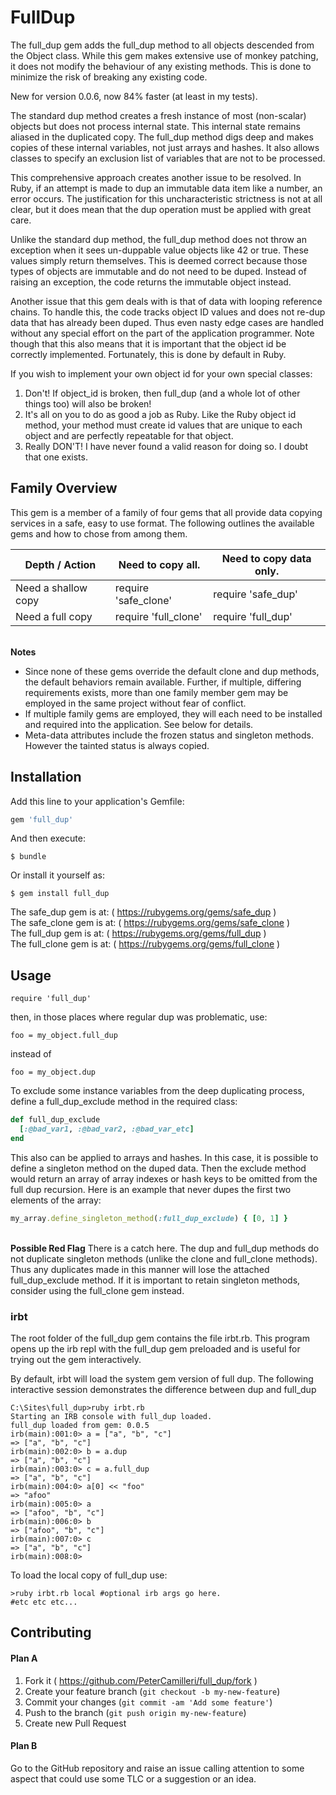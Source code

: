 # FullDup

The full_dup gem adds the full_dup method to all objects descended from the
Object class. While this gem makes extensive use of monkey patching, it does
not modify the behaviour of any existing methods. This is done to minimize
the risk of breaking any existing code.

New for version 0.0.6, now 84% faster (at least in my tests).

The standard dup method creates a fresh instance of most (non-scalar) objects
but does not process internal state. This internal state remains aliased in the
duplicated copy. The full_dup method digs deep and makes copies of these
internal variables, not just arrays and hashes. It also allows classes to
specify an exclusion list of variables that are not to be processed.

This comprehensive approach creates another issue to be resolved. In Ruby, if an
attempt is made to dup an immutable data item like a number, an error occurs.
The justification for this uncharacteristic strictness is not at all clear, but
it does mean that the dup operation must be applied with great care.

Unlike the standard dup method, the full\_dup method does not throw an
exception when it sees un-duppable value objects like 42 or true. These values
simply return themselves. This is deemed correct because those types of objects
are immutable and do not need to be duped. Instead of raising an exception,
the code returns the immutable object instead.

Another issue that this gem deals with is that of data with looping reference
chains. To handle this, the code tracks object ID values and does not re-dup
data that has already been duped. Thus even nasty edge cases are handled
without any special effort on the part of the application programmer. Note though
that this also means that it is important that the object id be correctly
implemented. Fortunately, this is done by default in Ruby.

If you wish to implement your own object id for your own special classes:
1. Don't! If object_id is broken,
then full_dup (and a whole lot of other things too) will also be broken!
2. It's all on you to do as good a job as Ruby. Like the Ruby object id method,
your method must create id values that are unique to each object and are perfectly
repeatable for that object.
3. Really DON'T! I have never found a valid reason for doing so. I doubt that one exists.

## Family Overview

This gem is a member of a family of four gems that all provide data copying
services in a safe, easy to use format. The following outlines the available
gems and how to chose from among them.

Depth / Action | Need to copy all. | Need to copy data only.
---------------|------------------------------|------------
Need a shallow copy | require 'safe\_clone' | require 'safe\_dup'
Need a full copy    | require 'full\_clone' | require 'full\_dup'

<br>**Notes**
* Since none of these gems override the default clone and dup
methods, the default behaviors remain available. Further, if multiple,
differing requirements exists, more than one family member gem may be
employed in the same project without fear of conflict.
* If multiple family gems are employed, they will each need to be installed and
required into the application. See below for details.
* Meta-data attributes include the frozen status and singleton methods. However
the tainted status is always copied.


## Installation

Add this line to your application's Gemfile:

```ruby
gem 'full_dup'
```

And then execute:

    $ bundle

Or install it yourself as:

    $ gem install full_dup

The safe_dup gem is at: ( https://rubygems.org/gems/safe_dup )
<br>The safe_clone gem is at: ( https://rubygems.org/gems/safe_clone )
<br>The full_dup gem is at: ( https://rubygems.org/gems/full_dup )
<br>The full_clone gem is at: ( https://rubygems.org/gems/full_clone )

## Usage

    require 'full_dup'

then, in those places where regular dup was problematic, use:

    foo = my_object.full_dup

instead of

    foo = my_object.dup

To exclude some instance variables from the deep duplicating process, define a
full_dup_exclude method in the required class:

```ruby
def full_dup_exclude
  [:@bad_var1, :@bad_var2, :@bad_var_etc]
end
```
This also can be applied to arrays and hashes. In this case, it is possible to
define a singleton method on the duped data. Then the exclude method would
return an array of array indexes or hash keys to be omitted from the full dup
recursion. Here is an example that never dupes the first two elements of the
array:

```ruby
my_array.define_singleton_method(:full_dup_exclude) { [0, 1] }
```
<br>**Possible Red Flag** There is a catch here. The dup and full_dup methods
do not duplicate singleton methods (unlike the clone and full_clone methods).
Thus any duplicates made in this manner will lose the attached full_dup_exclude
method. If it is important to retain singleton methods, consider using the
full_clone gem instead.

### irbt

The root folder of the full_dup gem contains the file irbt.rb. This program
opens up the irb repl with the full_dup gem preloaded and is useful for trying
out the gem interactively.

By default, irbt will load the system gem version of full dup. The following
interactive session demonstrates the difference between dup and full_dup

```
C:\Sites\full_dup>ruby irbt.rb
Starting an IRB console with full_dup loaded.
full_dup loaded from gem: 0.0.5
irb(main):001:0> a = ["a", "b", "c"]
=> ["a", "b", "c"]
irb(main):002:0> b = a.dup
=> ["a", "b", "c"]
irb(main):003:0> c = a.full_dup
=> ["a", "b", "c"]
irb(main):004:0> a[0] << "foo"
=> "afoo"
irb(main):005:0> a
=> ["afoo", "b", "c"]
irb(main):006:0> b
=> ["afoo", "b", "c"]
irb(main):007:0> c
=> ["a", "b", "c"]
irb(main):008:0>
```
To load the local copy of full_dup use:
```
>ruby irbt.rb local #optional irb args go here.
#etc etc etc...
```

## Contributing

#### Plan A

1. Fork it ( https://github.com/PeterCamilleri/full_dup/fork )
2. Create your feature branch (`git checkout -b my-new-feature`)
3. Commit your changes (`git commit -am 'Add some feature'`)
4. Push to the branch (`git push origin my-new-feature`)
5. Create new Pull Request

#### Plan B

Go to the GitHub repository and raise an issue calling attention to some
aspect that could use some TLC or a suggestion or an idea.
